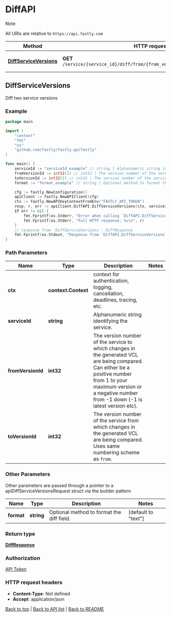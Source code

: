 # DiffAPI

> [!NOTE]
> All URIs are relative to `https://api.fastly.com`

Method | HTTP request | Description
------------- | ------------- | -------------
[**DiffServiceVersions**](DiffAPI.md#DiffServiceVersions) | **GET** `/service/{service_id}/diff/from/{from_version_id}/to/{to_version_id}` | Diff two service versions



## DiffServiceVersions

Diff two service versions



### Example

```go
package main

import (
    "context"
    "fmt"
    "os"
    "github.com/fastly/fastly-go/fastly"
)

func main() {
    serviceId := "serviceId_example" // string | Alphanumeric string identifying the service.
    fromVersionId := int32(1) // int32 | The version number of the service to which changes in the generated VCL are being compared. Can either be a positive number from 1 to your maximum version or a negative number from -1 down (-1 is latest version etc).
    toVersionId := int32(2) // int32 | The version number of the service from which changes in the generated VCL are being compared. Uses same numbering scheme as `from`.
    format := "format_example" // string | Optional method to format the diff field. (optional) (default to "text")

    cfg := fastly.NewConfiguration()
    apiClient := fastly.NewAPIClient(cfg)
    ctx := fastly.NewAPIKeyContextFromEnv("FASTLY_API_TOKEN")
    resp, r, err := apiClient.DiffAPI.DiffServiceVersions(ctx, serviceId, fromVersionId, toVersionId).Format(format).Execute()
    if err != nil {
        fmt.Fprintf(os.Stderr, "Error when calling `DiffAPI.DiffServiceVersions`: %v\n", err)
        fmt.Fprintf(os.Stderr, "Full HTTP response: %v\n", r)
    }
    // response from `DiffServiceVersions`: DiffResponse
    fmt.Fprintf(os.Stdout, "Response from `DiffAPI.DiffServiceVersions`: %v\n", resp)
}
```

### Path Parameters


Name | Type | Description  | Notes
------------- | ------------- | ------------- | -------------
**ctx** | **context.Context** | context for authentication, logging, cancellation, deadlines, tracing, etc.
**serviceId** | **string** | Alphanumeric string identifying the service. | 
**fromVersionId** | **int32** | The version number of the service to which changes in the generated VCL are being compared. Can either be a positive number from 1 to your maximum version or a negative number from -1 down (-1 is latest version etc). | 
**toVersionId** | **int32** | The version number of the service from which changes in the generated VCL are being compared. Uses same numbering scheme as `from`. | 

### Other Parameters

Other parameters are passed through a pointer to a apiDiffServiceVersionsRequest struct via the builder pattern


Name | Type | Description  | Notes
------------- | ------------- | ------------- | -------------
 **format** | **string** | Optional method to format the diff field. | [default to &quot;text&quot;]

### Return type

[**DiffResponse**](DiffResponse.md)

### Authorization

[API Token](https://www.fastly.com/documentation/reference/api/#authentication)

### HTTP request headers

- **Content-Type**: Not defined
- **Accept**: application/json

[Back to top](#) | [Back to API list](../README.md#documentation-for-api-endpoints) | [Back to README](../README.md)

